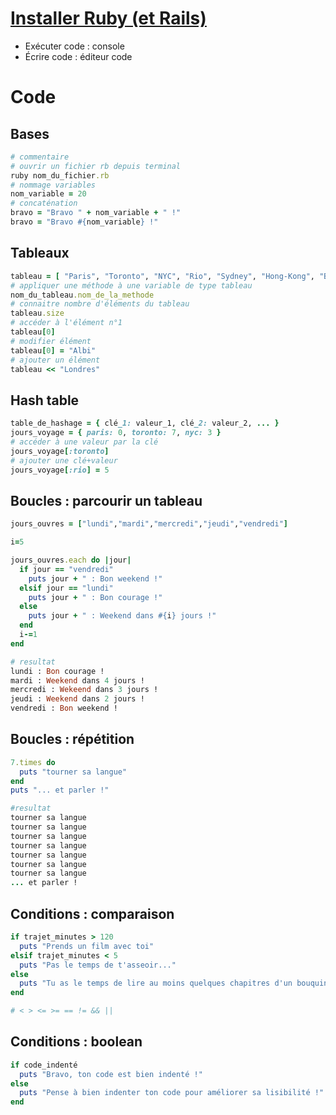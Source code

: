 # [Installer Ruby (et Rails)](https://openclassrooms.com/en/courses/2913686-lancez-vous-dans-la-programmation-avec-ruby/2915056-installez-vos-outils#/id/r-2992491)

- Exécuter code : console
- Écrire code : éditeur code

# Code
## Bases
```ruby
# commentaire
# ouvrir un fichier rb depuis terminal
ruby nom_du_fichier.rb
# nommage variables
nom_variable = 20
# concaténation
bravo = "Bravo " + nom_variable + " !"
bravo = "Bravo #{nom_variable} !"
```

## Tableaux
```ruby
tableau = [ "Paris", "Toronto", "NYC", "Rio", "Sydney", "Hong-Kong", "Berlin" ]
# appliquer une méthode à une variable de type tableau
nom_du_tableau.nom_de_la_methode
# connaitre nombre d'éléments du tableau
tableau.size
# accéder à l'élément n°1
tableau[0]
# modifier élément
tableau[0] = "Albi"
# ajouter un élément
tableau << "Londres"
```

## Hash table
```ruby
table_de_hashage = { clé_1: valeur_1, clé_2: valeur_2, ... }
jours_voyage = { paris: 0, toronto: 7, nyc: 3 }
# accéder à une valeur par la clé
jours_voyage[:toronto]
# ajouter une clé+valeur
jours_voyage[:rio] = 5
```

## Boucles : parcourir un tableau
```ruby
jours_ouvres = ["lundi","mardi","mercredi","jeudi","vendredi"]

i=5

jours_ouvres.each do |jour|
  if jour == "vendredi" 
    puts jour + " : Bon weekend !"
  elsif jour == "lundi"
    puts jour + " : Bon courage !"
  else
    puts jour + " : Weekend dans #{i} jours !"
  end
  i-=1
end

# resultat
lundi : Bon courage ! 
mardi : Weekend dans 4 jours ! 
mercredi : Wekeend dans 3 jours !
jeudi : Weekend dans 2 jours !
vendredi : Bon weekend !
```

## Boucles : répétition
```ruby
7.times do 
  puts "tourner sa langue"
end
puts "... et parler !"

#resultat
tourner sa langue
tourner sa langue
tourner sa langue
tourner sa langue
tourner sa langue
tourner sa langue
tourner sa langue
... et parler !
```

## Conditions : comparaison
```ruby
if trajet_minutes > 120
  puts "Prends un film avec toi"
elsif trajet_minutes < 5
  puts "Pas le temps de t'asseoir..."
else
  puts "Tu as le temps de lire au moins quelques chapitres d'un bouquin !"
end

# < > <= >= == != && ||
```

## Conditions : boolean
```ruby
if code_indenté
  puts "Bravo, ton code est bien indenté !"
else
  puts "Pense à bien indenter ton code pour améliorer sa lisibilité !"
end
```
